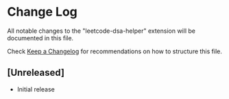 # Change Log

All notable changes to the "leetcode-dsa-helper" extension will be documented in this file.

Check [Keep a Changelog](http://keepachangelog.com/) for recommendations on how to structure this file.

## [Unreleased]

- Initial release